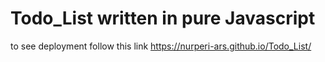 # Todo_List written in pure Javascript
to see deployment follow this link https://nurperi-ars.github.io/Todo_List/
